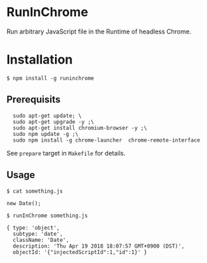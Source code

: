 # RunInChrome

Run arbitrary JavaScript file in the Runtime of headless Chrome.

# Installation
```
$ npm install -g runinchrome
```

## Prerequisits
```
  sudo apt-get update; \
  sudo apt-get upgrade -y ;\
  sudo apt-get install chromium-browser -y ;\
  sudo npm update -g ;\
  sudo npm install -g chrome-launcher  chrome-remote-interface
 ```
 See ```prepare``` target in ```Makefile``` for details.

## Usage
```$ cat something.js```
```
new Date();
```
```$ runInChrome something.js```
```
{ type: 'object',
  subtype: 'date',
  className: 'Date',
  description: 'Thu Apr 19 2018 18:07:57 GMT+0900 (DST)',
  objectId: '{"injectedScriptId":1,"id":1}' }
```

